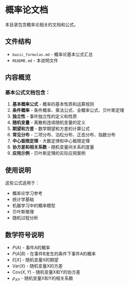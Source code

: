 # 概率论文档

本目录包含概率论相关的文档和公式。

## 文件结构

- `basic_formulas.md` - 概率论基本公式汇总
- `README.md` - 本说明文件

## 内容概览

### 基本公式文档包含：

1. **基本概率公式** - 概率的基本性质和运算规则
2. **条件概率** - 条件概率、乘法公式、全概率公式、贝叶斯定理
3. **独立性** - 事件独立性的定义和性质
4. **随机变量** - 离散和连续随机变量的定义
5. **期望和方差** - 数学期望和方差的计算公式
6. **常见分布** - 二项分布、泊松分布、正态分布、指数分布
7. **中心极限定理** - 大数定律和中心极限定理
8. **协方差和相关系数** - 随机变量间关系的度量
9. **应用示例** - 贝叶斯定理的实际应用案例

## 使用说明

这些公式适用于：
- 概率论学习参考
- 统计学基础
- 机器学习中的概率模型
- 贝叶斯推理
- 随机过程分析

## 数学符号说明

- $P(A)$ - 事件A的概率
- $P(A|B)$ - 在事件B发生的条件下事件A的概率
- $E[X]$ - 随机变量X的期望
- $\text{Var}(X)$ - 随机变量X的方差
- $\text{Cov}(X,Y)$ - 随机变量X和Y的协方差
- $\rho_{XY}$ - 随机变量X和Y的相关系数
